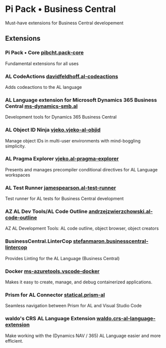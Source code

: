 # Pi Pack • Business Central

Must-have extensions for Business Central developement

## Extensions

### Pi Pack • Core [pibcht.pack-core](https://marketplace.visualstudio.com/items?itemName=pibcht.pack-core)

Fundamental extensions for all uses

### AL CodeActions [davidfeldhoff.al-codeactions](https://marketplace.visualstudio.com/items?itemName=davidfeldhoff.al-codeactions)

Adds codeactions to the AL language

### AL Language extension for Microsoft Dynamics 365 Business Central [ms-dynamics-smb.al](https://marketplace.visualstudio.com/items?itemName=ms-dynamics-smb.al)

Development tools for Dynamics 365 Business Central

### AL Object ID Ninja [vjeko.vjeko-al-objid](https://marketplace.visualstudio.com/items?itemName=vjeko.vjeko-al-objid)

Manage object IDs in multi-user environments with mind-boggling simplicity.

### AL Pragma Explorer [vjeko.al-pragma-explorer](https://marketplace.visualstudio.com/items?itemName=vjeko.al-pragma-explorer)

Presents and manages precompiler conditional directives for AL Language workspaces

### AL Test Runner [jamespearson.al-test-runner](https://marketplace.visualstudio.com/items?itemName=jamespearson.al-test-runner)

Test runner for AL tests for Business Central development

### AZ AL Dev Tools/AL Code Outline [andrzejzwierzchowski.al-code-outline](https://marketplace.visualstudio.com/items?itemName=andrzejzwierzchowski.al-code-outline)

AZ AL Development Tools: AL code outline, object browser, object creators

### BusinessCentral.LinterCop [stefanmaron.businesscentral-lintercop](https://marketplace.visualstudio.com/items?itemName=stefanmaron.businesscentral-lintercop)

Provides Linting for the AL Language (Business Central)

### Docker [ms-azuretools.vscode-docker](https://marketplace.visualstudio.com/items?itemName=ms-azuretools.vscode-docker)

Makes it easy to create, manage, and debug containerized applications.

### Prism for AL Connector [statical.prism-al](https://marketplace.visualstudio.com/items?itemName=statical.prism-al)

Seamless navigation between Prism for AL and Visual Studio Code

### waldo's CRS AL Language Extension [waldo.crs-al-language-extension](https://marketplace.visualstudio.com/items?itemName=waldo.crs-al-language-extension)

Make working with the (Dynamics NAV / 365) AL Language easier and more efficient.
